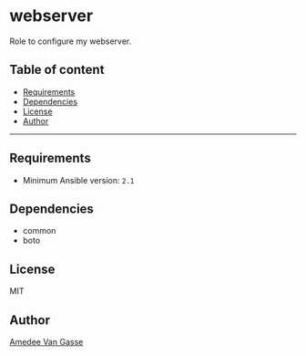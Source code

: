 # webserver

Role to configure my webserver.

## Table of content

- [Requirements](#requirements)
- [Dependencies](#dependencies)
- [License](#license)
- [Author](#author)

---

## Requirements

- Minimum Ansible version: `2.1`

## Dependencies

- common
- boto

## License

MIT

## Author

[Amedee Van Gasse](https://amedee.be)

